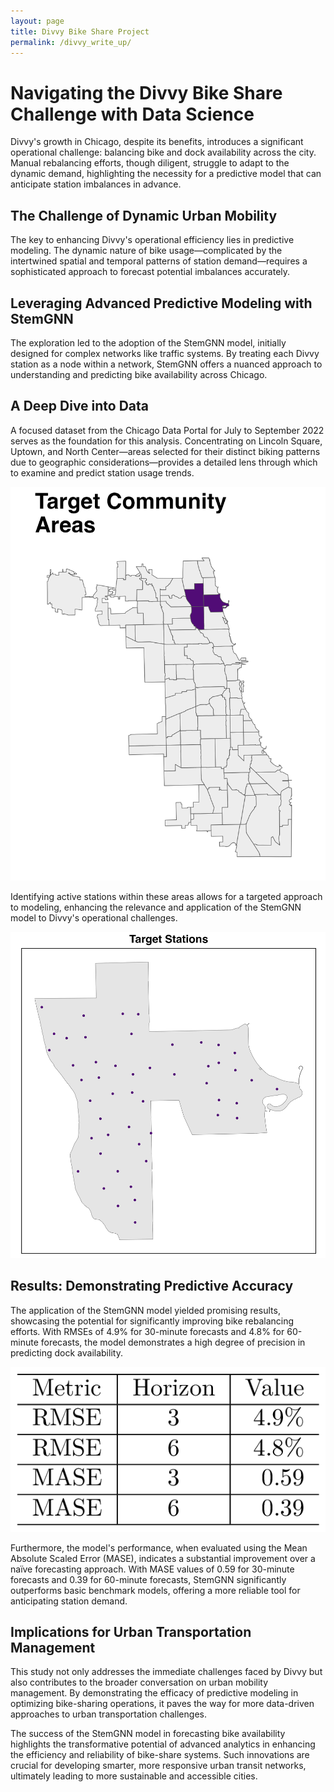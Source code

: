 ```yaml
---
layout: page
title: Divvy Bike Share Project
permalink: /divvy_write_up/
---
```


# Navigating the Divvy Bike Share Challenge with Data Science

Divvy's growth in Chicago, despite its benefits, introduces a significant operational challenge: balancing bike and dock availability across the city. Manual rebalancing efforts, though diligent, struggle to adapt to the dynamic demand, highlighting the necessity for a predictive model that can anticipate station imbalances in advance.

## The Challenge of Dynamic Urban Mobility

The key to enhancing Divvy's operational efficiency lies in predictive modeling. The dynamic nature of bike usage—complicated by the intertwined spatial and temporal patterns of station demand—requires a sophisticated approach to forecast potential imbalances accurately.

## Leveraging Advanced Predictive Modeling with StemGNN

The exploration led to the adoption of the StemGNN model, initially designed for complex networks like traffic systems. By treating each Divvy station as a node within a network, StemGNN offers a nuanced approach to understanding and predicting bike availability across Chicago.

## A Deep Dive into Data

A focused dataset from the Chicago Data Portal for July to September 2022 serves as the foundation for this analysis. Concentrating on Lincoln Square, Uptown, and North Center—areas selected for their distinct biking patterns due to geographic considerations—provides a detailed lens through which to examine and predict station usage trends.

![Target Community Areas](/images/target_community_areas.png)

Identifying active stations within these areas allows for a targeted approach to modeling, enhancing the relevance and application of the StemGNN model to Divvy's operational challenges.

![Target Stations](/images/target_stations.png)

## Results: Demonstrating Predictive Accuracy

The application of the StemGNN model yielded promising results, showcasing the potential for significantly improving bike rebalancing efforts. With RMSEs of 4.9% for 30-minute forecasts and 4.8% for 60-minute forecasts, the model demonstrates a high degree of precision in predicting dock availability.

![Metrics Table Overview](/images/metrics_table.png)

Furthermore, the model's performance, when evaluated using the Mean Absolute Scaled Error (MASE), indicates a substantial improvement over a naïve forecasting approach. With MASE values of 0.59 for 30-minute forecasts and 0.39 for 60-minute forecasts, StemGNN significantly outperforms basic benchmark models, offering a more reliable tool for anticipating station demand.

## Implications for Urban Transportation Management

This study not only addresses the immediate challenges faced by Divvy but also contributes to the broader conversation on urban mobility management. By demonstrating the efficacy of predictive modeling in optimizing bike-sharing operations, it paves the way for more data-driven approaches to urban transportation challenges.

The success of the StemGNN model in forecasting bike availability highlights the transformative potential of advanced analytics in enhancing the efficiency and reliability of bike-share systems. Such innovations are crucial for developing smarter, more responsive urban transit networks, ultimately leading to more sustainable and accessible cities.


